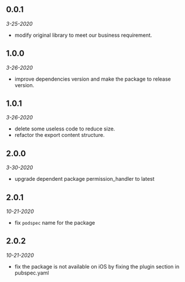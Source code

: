 ## 0.0.1 

*3-25-2020*
- modify original library to meet our business requirement.

## 1.0.0 

*3-26-2020*
- improve dependencies version and make the package to release version.

## 1.0.1

*3-26-2020*
- delete some useless code to reduce size.
- refactor the export content structure.

## 2.0.0

*3-30-2020*
- upgrade dependent package permission_handler to latest

## 2.0.1

*10-21-2020*
- fix `podspec` name for the package

## 2.0.2

*10-21-2020*
- fix the package is not available on iOS by fixing the plugin section in pubspec.yaml